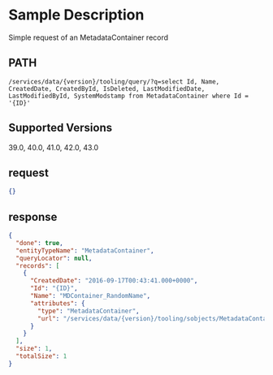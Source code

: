 # Sample Description
Simple request of an MetadataContainer record

## PATH
```
/services/data/{version}/tooling/query/?q=select Id, Name, CreatedDate, CreatedById, IsDeleted, LastModifiedDate, LastModifiedById, SystemModstamp from MetadataContainer where Id = '{ID}'
```
## Supported Versions
39.0, 40.0, 41.0, 42.0, 43.0

## request
 ```json
{}
```

## response
```json
{
  "done": true,
  "entityTypeName": "MetadataContainer",
  "queryLocator": null,
  "records": [
    {
      "CreatedDate": "2016-09-17T00:43:41.000+0000",
      "Id": "{ID}",
      "Name": "MDContainer_RandomName",
      "attributes": {
        "type": "MetadataContainer",
        "url": "/services/data/{version}/tooling/sobjects/MetadataContainer/{ID}"
      }
    }
  ],
  "size": 1,
  "totalSize": 1
}
```
